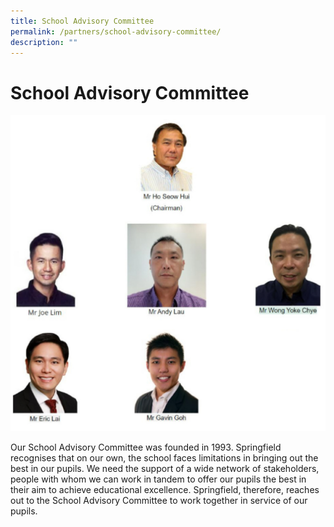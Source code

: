 ```yaml
---
title: School Advisory Committee
permalink: /partners/school-advisory-committee/
description: ""
---
```

# **School Advisory Committee**

![](/images/advisorycom.JPG)

Our School Advisory Committee was founded in 1993. Springfield recognises that on our own, the school faces limitations in bringing out the best in our pupils. We need the support of a wide network of stakeholders, people with whom we can work in tandem to offer our pupils the best in their aim to achieve educational excellence. Springfield, therefore, reaches out to the School Advisory Committee to work together in service of our pupils.